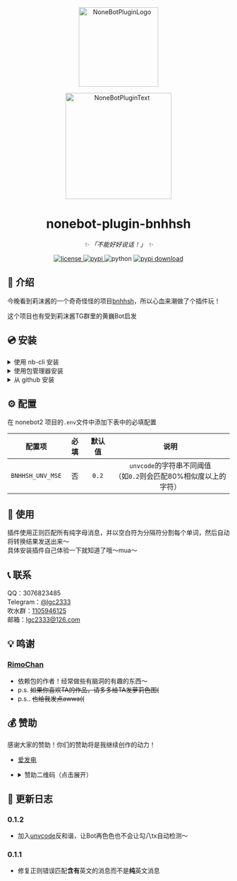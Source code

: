 <div align="center">
  <a href="https://v2.nonebot.dev/store"><img src="https://github.com/A-kirami/nonebot-plugin-template/blob/resources/nbp_logo.png" width="180" height="180" alt="NoneBotPluginLogo"></a>
  <br>
  <p><img src="https://github.com/A-kirami/nonebot-plugin-template/blob/resources/NoneBotPlugin.svg" width="240" alt="NoneBotPluginText"></p>
</div>

<div align="center">

# nonebot-plugin-bnhhsh

_✨ 「不能好好说话！」 ✨_


<a href="./LICENSE">
    <img src="https://img.shields.io/github/license/lgc2333/nonebot-plugin-bnhhsh.svg" alt="license">
</a>
<a href="https://pypi.python.org/pypi/nonebot-plugin-bnhhsh">
    <img src="https://img.shields.io/pypi/v/nonebot-plugin-bnhhsh.svg" alt="pypi">
</a>
<img src="https://img.shields.io/badge/python-3.8+-blue.svg" alt="python">
<a href="https://pypi.python.org/pypi/nonebot-plugin-bnhhsh">
    <img src="https://img.shields.io/pypi/dm/nonebot-plugin-bnhhsh" alt="pypi download">
</a>

</div>

## 📖 介绍

今晚看到莉沫酱的一个奇奇怪怪的项目[bnhhsh](https://github.com/RimoChan/bnhhsh)，所以心血来潮做了个插件玩！

这个项目也有受到莉沫酱TG群里的黄巍Bot启发

## 💿 安装

<details>
<summary>使用 nb-cli 安装</summary>
在 nonebot2 项目的根目录下打开命令行, 输入以下指令即可安装

    nb plugin install nonebot-plugin-bnhhsh

</details>

<details>
<summary>使用包管理器安装</summary>
在 nonebot2 项目的插件目录下, 打开命令行, 根据你使用的包管理器, 输入相应的安装命令

<details>
<summary>pip</summary>

    pip install nonebot-plugin-bnhhsh
</details>
<details>
<summary>pdm</summary>

    pdm add nonebot-plugin-bnhhsh
</details>
<details>
<summary>poetry</summary>

    poetry add nonebot-plugin-bnhhsh
</details>
<details>
<summary>conda</summary>

    conda install nonebot-plugin-bnhhsh
</details>

打开 nonebot2 项目的 `bot.py` 文件, 在其中写入

    nonebot.load_plugin('nonebot_plugin_bnhhsh')

</details>

<details>
<summary>从 github 安装</summary>
在 nonebot2 项目的插件目录下, 打开命令行, 输入以下命令克隆此储存库

    git clone https://github.com/lgc2333/nonebot-plugin-bnhhsh.git --recursive

打开 nonebot2 项目的 `bot.py` 文件, 在其中写入

    nonebot.load_plugin('src.plugins.nonebot_plugin_bnhhsh')

</details>

## ⚙️ 配置

在 nonebot2 项目的`.env`文件中添加下表中的必填配置

|       配置项        | 必填 | 默认值  |                      说明                      |
|:----------------:|:----:|:----:|:--------------------------------------------:|
| `BNHHSH_UNV_MSE` | 否 | `0.2` | `unvcode`的字符串不同阈值<br>（如`0.2`则会匹配80%相似度以上的字符） |

## 🎉 使用

插件使用正则匹配所有纯字母消息，并以空白符为分隔符分割每个单词，然后自动将转换结果发送出来～  
具体安装插件自己体验一下就知道了哦～mua～

<!--
### 指令表
| 指令 | 权限 | 需要@ | 范围 | 说明 |
|:-----:|:----:|:----:|:----:|:----:|
| 指令1 | 主人 | 否 | 私聊 |配置说明 |
| 指令2 | 群员 | 是 | 群聊 |配置说明 |
### 效果图
如果有效果图的话
-->

## 📞 联系

QQ：3076823485  
Telegram：[@lgc2333](https://t.me/lgc2333)  
吹水群：[1105946125](https://jq.qq.com/?_wv=1027&k=Z3n1MpEp)  
邮箱：<lgc2333@126.com>

## 💡 鸣谢

### [RimoChan](https://github.com/RimoChan/)

- 依赖包的作者！经常做些有脑洞的有趣的东西～
- p.s. ~~如果你喜欢TA的作品，请多多给TA发萝莉色图(~~
- p.s.. ~~也给我发点awwa((~~

## 💰 赞助

感谢大家的赞助！你们的赞助将是我继续创作的动力！

- [爱发电](https://afdian.net/@lgc2333)
- <details>
    <summary>赞助二维码（点击展开）</summary>

  ![讨饭](https://raw.githubusercontent.com/lgc2333/ShigureBotMenu/master/src/imgs/sponsor.png)

  </details>

## 📝 更新日志

### 0.1.2

- 加入[unvcode](https://github.com/RimoChan/unvcode)反和谐，让Bot再色色也不会让勾八tx自动检测～

### 0.1.1

- 修复正则错误匹配**含有**英文的消息而不是**纯**英文消息

